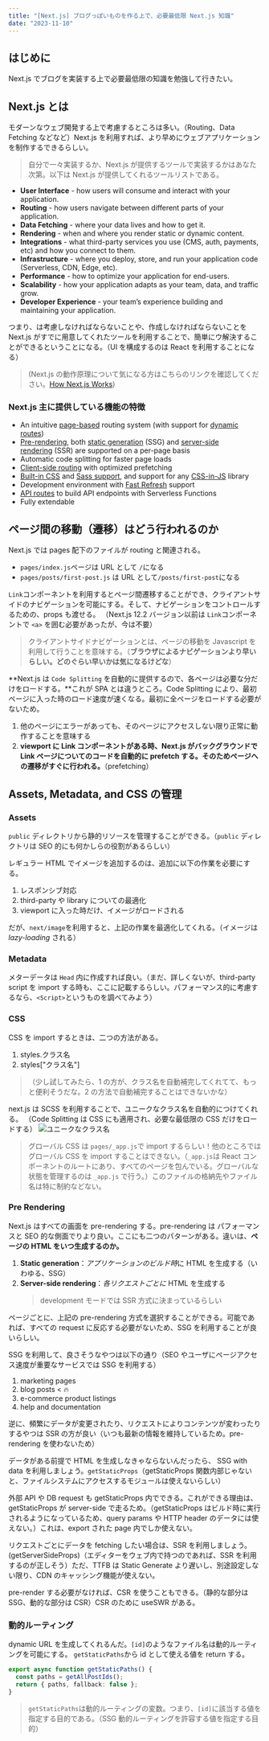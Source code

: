```yaml
---
title: "[Next.js] ブログっぽいものを作る上で、必要最低限 Next.js 知識"
date: "2023-11-10"
---
```


## はじめに

Next.js でブログを実装する上で必要最低限の知識を勉強して行きたい。

## Next.js とは

モダーンなウェブ開発する上で考慮するところは多い。（Routing、Data Fetching などなど）Next.js を利用すれば、より早めにウェブアプリケーションを制作するできるらしい。

> 自分で一々実装するか、Next.js が提供するツールで実装するかはあなた次第。以下は Next.js が提供してくれるツールリストである。

- **User Interface** - how users will consume and interact with your application.
- **Routing** - how users navigate between different parts of your application.
- **Data Fetching** - where your data lives and how to get it.
- **Rendering** - when and where you render static or dynamic content.
- **Integrations** - what third-party services you use (CMS, auth, payments, etc) and how you connect to them.
- **Infrastructure** - where you deploy, store, and run your application code (Serverless, CDN, Edge, etc).
- **Performance** - how to optimize your application for end-users.
- **Scalability** - how your application adapts as your team, data, and traffic grow.
- **Developer Experience** - your team’s experience building and maintaining your application.

つまり、は考慮しなければならないことや、作成しなければならないことを Next.js がすでに用意してくれたツールを利用することで、簡単にウ解決することができるということになる。（UI を構成するのは React を利用することになる）

> (Next.js の動作原理について気になる方はこちらのリンクを確認してください。[How Next.js Works](https://nextjs.org/learn-pages-router/foundations/how-nextjs-works))

### Next.js 主に提供している機能の特徴

- An intuitive [page-based](https://nextjs.org/docs/basic-features/pages) routing system (with support for [dynamic routes](https://nextjs.org/docs/routing/dynamic-routes))
- [Pre-rendering](https://nextjs.org/docs/basic-features/pages#pre-rendering), both [static generation](https://nextjs.org/docs/basic-features/pages#static-generation-recommended) (SSG) and [server-side rendering](https://nextjs.org/docs/basic-features/pages#server-side-rendering) (SSR) are supported on a per-page basis
- Automatic code splitting for faster page loads
- [Client-side routing](https://nextjs.org/docs/routing/introduction#linking-between-pages) with optimized prefetching
- [Built-in CSS](https://nextjs.org/docs/basic-features/built-in-css-support) and [Sass support](https://nextjs.org/docs/basic-features/built-in-css-support#sass-support), and support for any [CSS-in-JS](https://nextjs.org/docs/basic-features/built-in-css-support#css-in-js) library
- Development environment with [Fast Refresh](https://nextjs.org/docs/basic-features/fast-refresh) support
- [API routes](https://nextjs.org/docs/api-routes/introduction) to build API endpoints with Serverless Functions
- Fully extendable

## ページ間の移動（遷移）はどう行われるのか

Next.js では pages 配下のファイルが routing と関連される。

- `pages/index.js`ページは URL として `/`になる
- `pages/posts/first-post.js` は URL として`/posts/first-post`になる

`Link`コンポーネントを利用するとページ間遷移することができ、クライアントサイドのナビゲーションを可能にする。そして、ナビゲーションをコントロールするための、props も渡せる。
（Next.js 12.2 バージョン以前は `Link`コンポーネントで `<a>` を囲む必要があったが、今は不要）

> クライアントサイドナビゲーションとは、ページの移動を Javascript を利用して行うことを意味する。（**ブラウザによるナビゲーションより早いらしい。どのぐらい早いかは気になるけどな**）

**Next.js は `Code Splitting` を自動的に提供するので、各ページは必要な分だけをロードする。**これが SPA とは違うところ。Code Splitting により、最初ページに入った時のロード速度が速くなる。最初に全ページをロードする必要がないため。

1. 他のページにエラーがあっても、そのページにアクセスしない限り正常に動作することを意味する
2. **viewport に Link コンポーネントがある時、Next.js がバックグラウンドで Link ページについてのコードを自動的に prefetch する。そのためページへの遷移がすぐに行われる。**（prefetching）

## Assets, Metadata, and CSS の管理

### Assets

`public` ディレクトリから静的リソースを管理することができる。（`public` ディレクトリは SEO 的にも何かしらの役割があるらしい）

レギュラー HTML でイメージを追加するのは、追加に以下の作業を必要にする。

1. レスポンシブ対応
2. third-party や library についての最適化
3. viewport に入った時だけ、イメージがロードされる

だが、`next/image`を利用すると、上記の作業を最適化してくれる。（イメージは*lazy-loading* される）

### Metadata

メターデータは `Head` 内に作成すれば良い。（まだ、詳しくないが、third-party script を import する時も、ここに記載するらしい。パフォーマンス的に考慮するなら、`<Script>`というものを調べてみよう）

### CSS

CSS を import するときは、二つの方法がある。

1. styles.クラス名
2. styles["クラス名"]

> （少し試してみたら、1 の方が、クラス名を自動補完してくれてて、もっと便利そうだな。2 の方法で自動補完することはできないかな）

next.js は SCSS を利用することで、ユニークなクラス名を自動的につけてくれる。
（Code Splitting は CSS にも適用され、必要な最低限の CSS だけをロードする）
![ユニークなクラス名](/images/posts/unique-class-name.png)

> グローバル CSS は `pages/_app.js`で import するらしい！他のところでは グローバル CSS を import することはできない。（`_app.js`は React コンポーネントのルートにあり、すべてのページを包んでいる。グローバルな状態を管理するのは `_app.js` で行う。）このファイルの格納先やファイル名は特に制約などない。

### Pre Rendering

Next.js はすべての画面を pre-rendering する。pre-rendering は パフォーマンスと SEO 的な側面でりより良い。ここにも二つのパターンがある。違いは、**ページの HTML をいつ生成するのか。**

1. **Static generation**：*アプリケーションのビルド時*に HTML を生成する（いわゆる、SSG）
2. **Server-side rendering**：_各リクエストごとに_ HTML を生成する
   > development モードでは SSR 方式に決まっているらしい

ページごとに、上記の pre-rendering 方式を選択することができる。可能であれば、すべての request に反応する必要がないため、SSG を利用することが良いらしい。

SSG を利用して、良さそうなやつは以下の通り（SEO やユーザにページアクセス速度が重要なサービスでは SSG を利用する）

1. marketing pages
2. blog posts < 🔥
3. e-commerce product listings
4. help and documentation

逆に、頻繁にデータが変更されたり、リクエストによりコンテンツが変わったりするやつは SSR の方が良い（いつも最新の情報を維持しているため。pre-rendering を使わないため）

データがある前提で HTML を生成しなきゃならないんだったら、 SSG with data を利用しましょう。`getStaticProps`（getStaticProps 関数内部じゃないと、ファイルシステムにアクセスするモジュールは使えないらしい）

外部 API や DB request も getStaticProps 内でできる。これができる理由は、getStaticProps が server-side で走るため。（getStaticProps はビルド時に実行されるようになっているため、query params や HTTP header のデータには使えない。）これは、export された page 内でしか使えない。

リクエストごとにデータを fetching したい場合は、SSR を利用しましょう。(getServerSideProps)（エディターをウェブ内で持つのであれば、SSR を利用するのが正しそう）ただ、TTFB は Static Generate より遅いし、別途設定しない限り、CDN のキャッシング機能が使えない。

pre-render する必要がなければ、CSR を使うこともできる。（静的な部分は SSG、動的な部分は CSR）CSR のために useSWR がある。

### 動的ルーティング

dynamic URL を生成してくれるんだ。`[id]`のようなファイル名は動的ルーティングを可能にする。
`getStaticPaths`から id として使える値を return する。

```ts
export async function getStaticPaths() {
  const paths = getAllPostIds();
  return { paths, fallback: false };
}
```

> `getStaticPaths`は動的ルーティングの変数。つまり、`[id]`に該当する値を指定する目的である。（SSG 動的ルーティングを許容する値を指定する目的）
